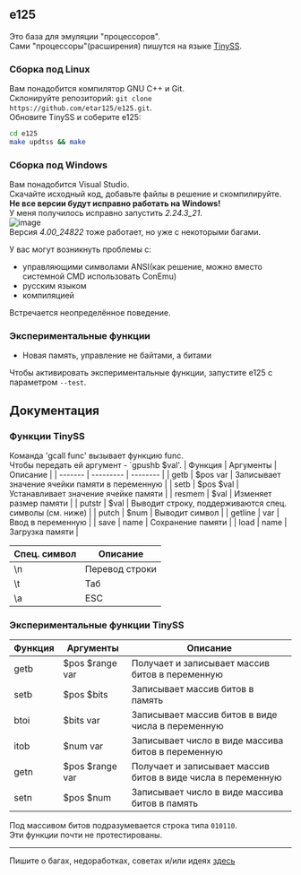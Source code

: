 ## e125
Это база для эмуляции "процессоров".  
Сами "процессоры"(расширения) пишутся на языке [TinySS](https://github.com/etar125/tinyss).

### Сборка под Linux
Вам понадобится компилятор GNU C++ и Git.  
Склонируйте репозиторий: `git clone https://github.com/etar125/e125.git`.  
Обновите TinySS и соберите e125:  
```sh
cd e125
make updtss && make
```
### Сборка под Windows
Вам понадобится Visual Studio.  
Скачайте исходный код, добавьте файлы в решение и скомпилируйте.  
**Не все версии будут исправно работать на Windows!**  
У меня получилось исправно запустить *2.24.3_21*.  
![image](https://github.com/user-attachments/assets/5b482697-7773-4e68-900a-0e052b26d207)  
Версия *4.00_24822* тоже работает, но уже с некоторыми багами.  

У вас могут возникнуть проблемы с:
* управляющими символами ANSI(как решение, можно вместо системной CMD использовать ConEmu)
* русским языком
* компиляцией

Встречается неопределённое поведение.  
### Экспериментальные функции
- Новая память, управление не байтами, а битами

Чтобы активировать экспериментальные функции, запустите e125 с параметром ``--test``.

## Документация
### Функции TinySS
Команда 'gcall func' вызывает функцию func.  
Чтобы передать ей аргумент - `gpushb $val'.
| Функция | Аргументы | Описание |
| ------- | --------- | -------- |
| getb | $pos var | Записывает значение ячейки памяти в переменную |
| setb | $pos $val | Устанавливает значение ячейке памяти |
| resmem | $val | Изменяет размер памяти |
| putstr | $val | Выводит строку, поддерживаются спец. символы (см. ниже) |
| putch | $num | Выводит символ |
| getline | var | Ввод в переменную |
| save | name | Сохранение памяти |
| load | name | Загрузка памяти   |

| Спец. символ | Описание |
| ------------ | -------- |
| \n           | Перевод строки |
| \t           | Таб            |
| \a           | ESC            |

### Экспериментальные функции TinySS
| Функция | Аргументы | Описание |
| ------- | --------- | -------- |
| getb | $pos $range var | Получает и записывает массив битов в переменную |
| setb | $pos $bits | Записывает массив битов в память |
| btoi | $bits var |  Записывает массив битов в виде числа в переменную |
| itob | $num var | Записывает число в виде массива битов в переменную |
| getn | $pos $range var | Получает и записывает массив битов в виде числа в переменную |
| setn | $pos $num | Записывает число в виде массива битов в память |

Под массивом битов подразумевается строка типа `010110`.  
Эти функции почти не протестированы.  

---

Пишите о багах, недоработках, советах и/или идеях [здесь](https://github.com/etar125/e125/issues)
